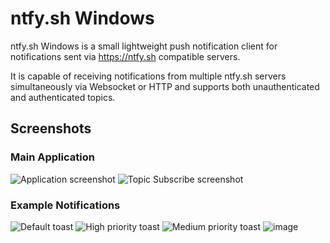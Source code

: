# ntfy.sh Windows

ntfy.sh Windows is a small lightweight push notification client for notifications sent via https://ntfy.sh compatible servers.

It is capable of receiving notifications from multiple ntfy.sh servers simultaneously via Websocket or HTTP and supports both unauthenticated and authenticated topics.

## Screenshots
### Main Application
![Application screenshot](https://user-images.githubusercontent.com/33007665/206556170-962fd699-988c-477e-941e-5179b9f4a67c.png)
![Topic Subscribe screenshot](https://user-images.githubusercontent.com/33007665/206556398-5ee95cee-6fc8-4234-b46e-6380cdfc94dd.png)

### Example Notifications
![Default toast](https://user-images.githubusercontent.com/33007665/206558550-9903b9e3-7f6b-418d-8a46-1311708b5b3e.png)
![High priority toast](https://user-images.githubusercontent.com/33007665/206558687-92a6c6ae-2583-400b-952b-3cdb7fe38c07.png)
![Medium priority toast](https://user-images.githubusercontent.com/33007665/206559209-2f052fc2-4e8a-4ccb-b6cd-4a8066f9c8d7.png)
![image](https://user-images.githubusercontent.com/33007665/206559650-b6b961cc-c764-4d0a-bc49-84e51b23c86f.png)
